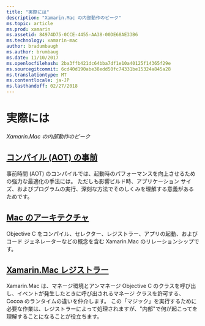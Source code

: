 ```yaml
---
title: "実際には"
description: "Xamarin.Mac の内部動作のピーク"
ms.topic: article
ms.prod: xamarin
ms.assetid: 84974D75-0CCE-4455-AA38-00DE68AE33B6
ms.technology: xamarin-mac
author: bradumbaugh
ms.author: brumbaug
ms.date: 11/10/2017
ms.openlocfilehash: 2ba3ffb421dc64bba7df1e10a40125f14365f29e
ms.sourcegitcommit: 6cd40d190abe38edd50fc74331be15324a845a28
ms.translationtype: MT
ms.contentlocale: ja-JP
ms.lasthandoff: 02/27/2018
---
```

# <a name="under-the-hood"></a>実際には

_Xamarin.Mac の内部動作のピーク_

## <a name="ahead-of-time-compilation-aotaotmd"></a>[コンパイル (AOT) の事前](aot.md)

事前時間 (AOT) のコンパイルでは、起動時のパフォーマンスを向上させるための強力な最適化の手法には。 ただしも影響ビルド時、アプリケーション サイズ、およびプログラムの実行、深刻な方法でそのしくみを理解する意義があるためです。

## <a name="mac-architecturearchitecturemd"></a>[Mac のアーキテクチャ](architecture.md)

Objective C をコンパイル、セレクター、レジストラー、アプリの起動、およびコード ジェネレーターなどの概念を含む Xamarin.Mac のリレーションシップです。

## <a name="xamarinmac-registrarregistrarmd"></a>[Xamarin.Mac レジストラー](registrar.md)

Xamarin.Mac は、マネージ環境とアンマネージ Objective C のクラスを呼び出し、イベントが発生したときに呼び出されるマネージ クラスを許可する、Cocoa のランタイムの違いを仲介します。 この「マジック」を実行するために必要な作業は、レジストラーによって処理されますが、"内部"で何が起こってを理解することになることが役立ちます。
